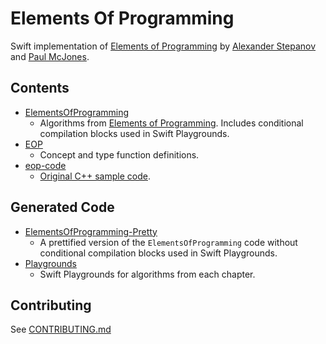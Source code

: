 # Elements Of Programming

Swift implementation of [Elements of Programming](https://www.amazon.com/gp/product/032163537X/ref=as_li_tl?ie=UTF8&camp=1789&creative=9325&creativeASIN=032163537X&linkCode=as2&tag=roodl05-20&linkId=0167e9e125bbfdaa3115ad5def8b3d6d) by [Alexander Stepanov](http://stepanovpapers.com/) and [Paul McJones](http://www.mcjones.org/paul/).

## Contents

- [ElementsOfProgramming](https://github.com/JrGoodle/ElementsOfProgramming/tree/master/ElementsOfProgramming)
    - Algorithms from [Elements of Programming](https://www.amazon.com/gp/product/032163537X/ref=as_li_tl?ie=UTF8&camp=1789&creative=9325&creativeASIN=032163537X&linkCode=as2&tag=roodl05-20&linkId=0167e9e125bbfdaa3115ad5def8b3d6d). Includes conditional compilation blocks used in Swift Playgrounds.
- [EOP](https://github.com/JrGoodle/ElementsOfProgramming/tree/master/EOP)
    - Concept and type function definitions.
- [eop-code](https://github.com/JrGoodle/ElementsOfProgramming/tree/master/eop-code)
    - [Original C++ sample code](http://elementsofprogramming.com/).

## Generated Code

- [ElementsOfProgramming-Pretty](https://github.com/JrGoodle/ElementsOfProgramming/tree/master/ElementsOfProgramming-Pretty)
    - A prettified version of the `ElementsOfProgramming` code without conditional compilation blocks used in Swift Playgrounds.
- [Playgrounds](https://github.com/JrGoodle/ElementsOfProgramming/tree/master/Playgrounds)
    - Swift Playgrounds for algorithms from each chapter.

## Contributing

See [CONTRIBUTING.md](https://github.com/JrGoodle/ElementsOfProgramming/blob/master/CONTRIBUTING.md)
